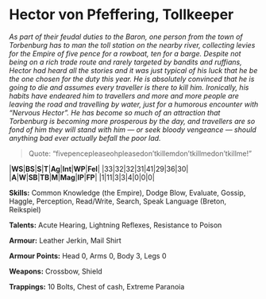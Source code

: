 # Hector von Pfeffering, Tollkeeper

_As part of their feudal duties to the Baron, one person from the town
of Torbenburg has to man the toll station on the nearby river,
collecting levies for the Empire of five pence for a rowboat, ten for a
barge. Despite not being on a rich trade route and rarely targeted by
bandits and ruffians, Hector had heard all the stories and it was just
typical of his luck that he be the one chosen for the duty this year. He
is absolutely convinced that he is going to die and assumes every
traveller is there to kill him. Ironically, his habits have endeared him
to travellers and more and more people are leaving the road and
travelling by water, just for a humorous encounter with “Nervous
Hector”. He has become so much of an attraction that Torbenburg is
becoming more prosperous by the day, and travellers are so fond of
him they will stand with him — or seek bloody vengeance — should
anything bad ever actually befall the poor lad._

> Quote: “fivepencepleaseohpleasedon’tkillemdon’tkillmedon’tkillme!”

|**WS**|**BS**|**S**|**T**|**Ag**|**Int**|**WP**|**Fel**|
|33|32|32|31|41|29|36|30|
|**A**|**W**|**SB**|**TB**|**M**|**Mag**|**IP**|**FP**|
|1|11|3|3|4|0|0|0|

**Skills:** Common Knowledge (the Empire), Dodge Blow, Evaluate,
Gossip, Haggle, Perception, Read/Write, Search, Speak Language
(Breton, Reikspiel)

**Talents:** Acute Hearing, Lightning Reflexes, Resistance to Poison

**Armour:** Leather Jerkin, Mail Shirt

**Armour Points:** Head 0, Arms 0, Body 3, Legs 0

**Weapons:** Crossbow, Shield

**Trappings:** 10 Bolts, Chest of cash, Extreme Paranoia